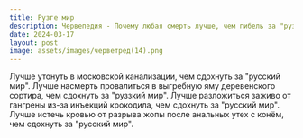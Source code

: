 ```yaml
---
title: Рузге мир
description: Червепедия - Почему любая смерть лучше, чем гибель за "руззкий мир".
date: 2024-03-17
layout: post
image: assets/images/черветред(14).png
---
```

Лучше утонуть в московской канализации, чем сдохнуть за "русский мир".
Лучше насмерть провалиться в выгребную яму деревенского сортира, чем сдохнуть за "руззкий мир".
Лучше разложиться заживо от гангрены из-за инъекций крокодила, чем сдохнуть за "русский мир".
Лучше истечь кровью от разрыва жопы после анальных утех с конём, чем сдохнуть за "русский мир".